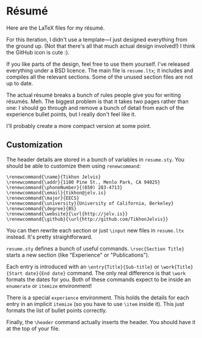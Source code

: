 # Résumé

Here are the LaTeX files for my résumé.

For this iteration, I didn't use a template—I just designed everything from the ground up. (Not that there's all that much actual design involved!) I think the GitHub icon is cute :).

If you like parts of the design, feel free to use them yourself. I've released everything under a BSD licence. The main file is `resume.ltx`; it includes and compiles all the relevant sections. Some of the unused section files are not up to date.

The actual résumé breaks a bunch of rules people give you for writing résumés. Meh. The biggest problem is that it takes two pages rather than one: I should go through and remove a bunch of detail from each of the experience bullet points, but I really don't feel like it.

I'll probably create a more compact version at some point.

## Customization

The header details are stored in a bunch of variables in `resume.sty`. You should be able to customize them using `renewcommand`:

    \renewcommand{\name}{Tikhon Jelvis}
    \renewcommand{\addr}{1100 Pine St., Menlo Park, CA 94025}
    \renewcommand{\phoneNumber}{(650) 283-4713}
    \renewcommand{\email}{tikhon@jelv.is}
    \renewcommand{\major}{EECS}
    \renewcommand{\university}{University of California, Berkeley}
    \renewcommand{\degree}{BS}
    \renewcommand{\website}{\url{http://jelv.is}}
    \renewcommand{\github}{\url{http://github.com/TikhonJelvis}}

You can then rewrite each section or just `\input` new files in `resume.ltx` instead. It's pretty straightforward.

`resume.sty` defines a bunch of useful commands. `\rsec{Section Title}` starts a new section (like "Experience" or "Publications").

Each entry is introduced with an `\entry{Title}{Sub-title}` or `\work{Title}{Start date}{End date}` command. The only real difference is that `\work` formats the dates for you. Both of these commands expect to be inside an `enumerate` or `itemize` environment!

There is a special `experience` environment. This holds the details for each entry in an implicit `itemize` (so you have to use `\item` inside it). This just formats the list of bullet points correctly.

Finally, the `\header` command actually inserts the header. You should have it at the top of your file.
